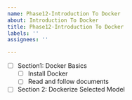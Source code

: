 ```yaml
---
name: Phase12-Introduction To Docker
about: Introduction To Docker
title: Phase12-Introduction To Docker
labels: ''
assignees: ''

---
```


- [ ] Section1: Docker Basics
  - [ ] Install Docker
  - [ ] Read and follow documents
- [ ] Section 2: Dockerize Selected Model
